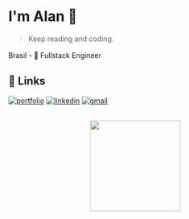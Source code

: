 
# I'm Alan 👋

> Keep reading and coding.

Brasil・🚀 Fullstack Engineer

## 🔗 Links
[![portfolio](https://img.shields.io/badge/my_portfolio-000?style=for-the-badge&logo=ko-fi&logoColor=white)](https://alanadson.com/)
[![linkedin](https://img.shields.io/badge/linkedin-0A66C2?style=for-the-badge&logo=linkedin&logoColor=white)](https://www.linkedin.com/)
[![gmail](https://img.shields.io/badge/gmail-D93025?style=for-the-badge&logo=gmail&logoColor=white)](mailto:alanadson.exe@gmail.com)

</br>

<div align="center">
  <a href="https://github.com/alanadson">
  <img height="180em" src="https://github-readme-stats.vercel.app/api/top-langs/?username=alanadson&layout=compact&langs_count=7&theme=dracula"/>
</div>
